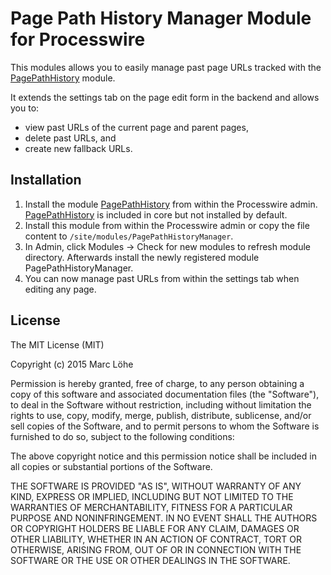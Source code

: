# Page Path History Manager Module for Processwire

This modules allows you to easily manage past page URLs tracked with the  [PagePathHistory] module.

It extends the settings tab on the page edit form in the backend and allows you to:

* view past URLs of the current page and parent pages,
* delete past URLs, and
* create new fallback URLs.

## Installation

1. Install the module [PagePathHistory] from within the Processwire admin. [PagePathHistory] is included in core but not installed by default.
2. Install this module from within the Processwire admin or copy the file content to `/site/modules/PagePathHistoryManager`.
3. In Admin, click Modules → Check for new modules to refresh module directory. Afterwards install the newly registered module PagePathHistoryManager.
4. You can now manage past URLs from within the settings tab when editing any page.

## License

The MIT License (MIT)

Copyright (c) 2015 Marc Löhe

Permission is hereby granted, free of charge, to any person obtaining a copy
of this software and associated documentation files (the "Software"), to deal
in the Software without restriction, including without limitation the rights
to use, copy, modify, merge, publish, distribute, sublicense, and/or sell
copies of the Software, and to permit persons to whom the Software is
furnished to do so, subject to the following conditions:

The above copyright notice and this permission notice shall be included in
all copies or substantial portions of the Software.

THE SOFTWARE IS PROVIDED "AS IS", WITHOUT WARRANTY OF ANY KIND, EXPRESS OR
IMPLIED, INCLUDING BUT NOT LIMITED TO THE WARRANTIES OF MERCHANTABILITY,
FITNESS FOR A PARTICULAR PURPOSE AND NONINFRINGEMENT. IN NO EVENT SHALL THE
AUTHORS OR COPYRIGHT HOLDERS BE LIABLE FOR ANY CLAIM, DAMAGES OR OTHER
LIABILITY, WHETHER IN AN ACTION OF CONTRACT, TORT OR OTHERWISE, ARISING FROM,
OUT OF OR IN CONNECTION WITH THE SOFTWARE OR THE USE OR OTHER DEALINGS IN
THE SOFTWARE.

[PagePathHistory]: https://github.com/ryancramerdesign/ProcessWire/blob/ccb1a190e7bb86e5/wire/modules/PagePathHistory.module